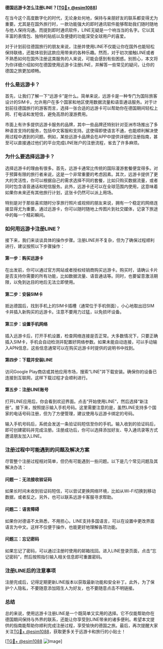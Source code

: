 **德国远游卡怎么注册LINE？[[TG💪+ @esim1088](https://t.me/s/esim1088)]**

在当今这个高度数字化的时代，无论身处何地，保持与亲朋好友的联系都变得尤为重要。尤其是在国外旅行时，一款功能强大的即时通讯软件能够帮助我们随时随地与他人保持沟通。而提到即时通讯软件，LINE无疑是一个响当当的名字。它以其丰富的表情包、独特的贴纸以及便捷的功能深受全球用户的喜爱。

对于计划前往德国旅行的朋友来说，注册并使用LINE不仅能让你在国外也能轻松保持联络，还能体验到这款应用带来的各种乐趣。然而，对于初次接触LINE或者不熟悉如何在国外注册这类服务的人来说，可能会感到有些困惑。别担心，本文将为你详细介绍如何在德国使用远游卡注册LINE，并解答一些常见的疑问，让你的德国之旅更加顺畅。

### **什么是远游卡？**

首先，让我们了解一下“远游卡”是什么。简单来说，远游卡是一种专门为国际旅客设计的SIM卡，允许用户在多个国家和地区使用数据流量和语音通话服务。对于计划前往德国旅行的游客而言，选择一张合适的远游卡可以帮助你在德国期间轻松上网、打电话和发短信，避免高昂的漫游费用。

市面上有许多提供远游卡服务的品牌，其中一些品牌还特别针对亚洲市场推出了多种语言支持的服务，包括中文客服和支持。这使得即使语言不通，也能顺利解决使用过程中遇到的问题。例如，某些远游卡品牌会在APP中提供详细的注册指南，甚至可以直接通过他们的平台完成LINE账户的注册流程，省去了许多麻烦。

### **为什么要选择远游卡？**

选择远游卡的理由有很多。首先，远游卡通常比传统的国际漫游套餐便宜得多。对于预算有限的旅行者来说，这是一个非常重要的考虑因素。其次，远游卡提供了更大的灵活性，你可以根据自己的需求选择不同的套餐，比如只购买数据流量，或者同时包含语音通话和短信服务。此外，远游卡还可以在全球范围内使用，这意味着如果你未来还有其他旅行计划，这张卡仍然可以派上用场。

特别是对于那些喜欢随时分享旅行照片或视频的朋友来说，拥有一个稳定的网络连接显得尤为重要。通过远游卡，你可以随时随地上传图片到社交媒体，记录下旅途中的每一个精彩瞬间。

### **如何用远游卡注册LINE？**

接下来，我们来谈谈具体的操作步骤。注册LINE并不复杂，但为了确保过程顺利进行，建议按照以下步骤操作：

#### **第一步：购买远游卡**
在出发前，你可以通过官方网站或者授权经销商购买远游卡。购买时，请确认卡片是否支持你需要的所有功能，比如数据流量、语音通话等。同时，也要留意激活期限，以免到达目的地后无法立即使用。

#### **第二步：安装SIM卡**
抵达德国后，找到手机上的SIM卡插槽（通常位于手机侧面），小心地取出旧SIM卡并插入新购买的远游卡。注意不要用力过猛，以免损坏设备。

#### **第三步：设置手机网络**
插入远游卡后，打开手机设置，检查网络连接是否正常。大多数情况下，只要正确插入SIM卡，手机会自动检测并配置好网络参数。如果未能自动连接，可以手动输入APN信息，这些信息通常可以在购买远游卡时提供的说明书中找到。

#### **第四步：下载并安装LINE**
访问Google Play商店或其他应用市场，搜索“LINE”并下载安装。确保你的设备已连接到互联网，这样下载过程才会顺利进行。

#### **第五步：注册LINE账号**
打开LINE应用后，你会看到欢迎界面。点击“开始使用LINE”，然后选择“新注册”。接下来，按照提示输入手机号码。这里需要注意的是，虽然LINE支持多个国家的电话号码注册，但为了方便管理，建议使用与远游卡绑定的号码。

输入手机号码后，系统会发送一条验证码短信至你的手机。输入收到的验证码后，即可创建密码并完成注册。注册成功后，你可以选择添加好友、导入通讯录等方式邀请朋友加入LINE。

### **注册过程中可能遇到的问题及解决方案**

尽管整个注册过程相对简单，但仍有可能遇到一些问题。以下是几个常见问题及其解决办法：

#### **问题一：无法接收验证码**
如果长时间未收到验证码短信，可以尝试更换网络环境，比如从Wi-Fi切换到移动数据，或者反之。另外，也可以联系远游卡客服寻求帮助。

#### **问题二：语言障碍**
如果你对德语不太熟悉，不用担心。LINE支持多国语言，可以在设置中更改界面语言为中文。这样不仅便于操作，也能更好地理解各项功能。

#### **问题三：忘记密码**
如果忘记了密码，可以通过注册时使用的邮箱找回。进入LINE登录页面，点击“忘记密码”，然后按照指引输入相关信息即可重置密码。

### **注册LINE后的注意事项**

注册完成后，记得定期更新LINE版本以获取最新功能和安全补丁。此外，为了保护个人隐私，不要随意添加陌生人为好友，也不要随意点击不明链接。

### **总结**

总的来说，使用远游卡注册LINE是一个既简单又实用的选择。它不仅能帮助你在德国期间保持与外界的联系，还能让你享受到LINE带来的诸多便利。希望本文提供的指南能帮助你顺利完成注册过程，享受愉快的德国之旅。最后，再次提醒大家关注[TG💪+ @esim1088](https://t.me/s/esim1088)，获取更多关于远游卡和旅行的小贴士！

[[TG💪+ @esim1088](https://t.me/s/esim1088) ![Image](https://i.postimg.cc/4NQfJmqS/Snipaste-2025-05-13-00-14-12.png)]